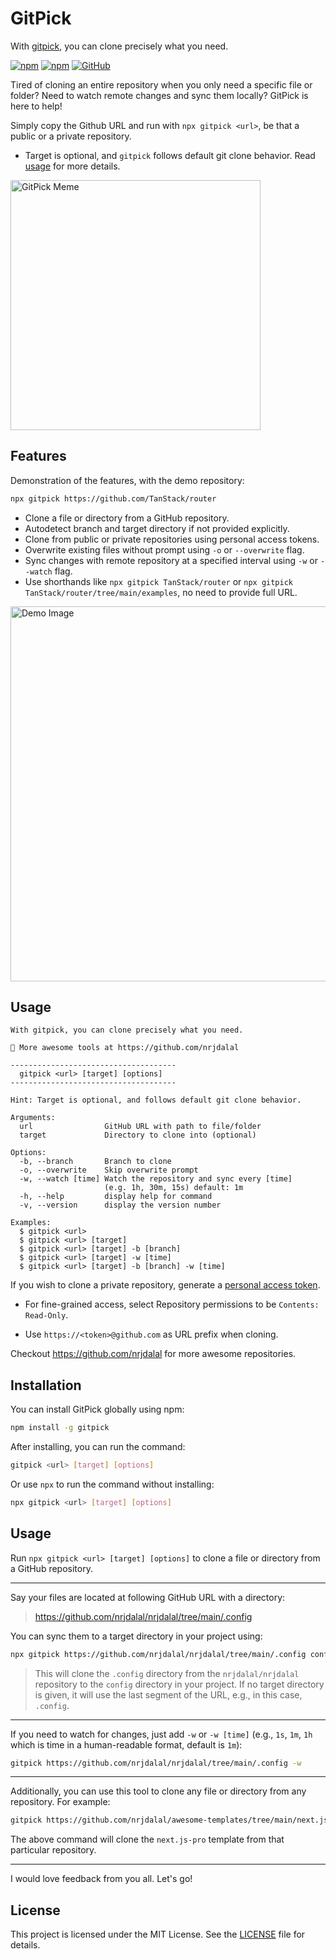 # GitPick

With [gitpick](https://www.npmjs.com/package/gitpick), you can clone precisely what you need.

[![npm](https://img.shields.io/npm/v/gitpick?color=red&logo=npm)](https://www.npmjs.com/package/gitpick)
[![npm](https://img.shields.io/npm/dt/gitpick?color=red&logo=npm)](https://www.npmjs.com/package/gitpick)
[![GitHub](https://img.shields.io/github/stars/nrjdalal/gitpick?color=blue)](https://github.com/nrjdalal/gitpick)

Tired of cloning an entire repository when you only need a specific file or folder? Need to watch remote changes and sync them locally? GitPick is here to help!

Simply copy the Github URL and run with `npx gitpick <url>`, be that a public or a private repository.

- Target is optional, and `gitpick` follows default git clone behavior. Read [usage](#usage) for more details.

<img width="400" alt="GitPick Meme" src="https://github.com/user-attachments/assets/dde09ae9-1ee4-4cd8-a181-91f8e6ed6ba6" />

## Features

Demonstration of the features, with the demo repository:

```sh
npx gitpick https://github.com/TanStack/router
```

- Clone a file or directory from a GitHub repository.
- Autodetect branch and target directory if not provided explicitly.
- Clone from public or private repositories using personal access tokens.
- Overwrite existing files without prompt using `-o` or `--overwrite` flag.
- Sync changes with remote repository at a specified interval using `-w` or `--watch` flag.
- Use shorthands like `npx gitpick TanStack/router` or `npx gitpick TanStack/router/tree/main/examples`, no need to provide full URL.

<img width="600" alt="Demo Image" src="https://github.com/user-attachments/assets/954f670a-f30d-43cf-b674-f65a170c989d" />

## Usage

```text
With gitpick, you can clone precisely what you need.

🚀 More awesome tools at https://github.com/nrjdalal

-------------------------------------
  gitpick <url> [target] [options]
-------------------------------------

Hint: Target is optional, and follows default git clone behavior.

Arguments:
  url                GitHub URL with path to file/folder
  target             Directory to clone into (optional)

Options:
  -b, --branch       Branch to clone
  -o, --overwrite    Skip overwrite prompt
  -w, --watch [time] Watch the repository and sync every [time]
                     (e.g. 1h, 30m, 15s) default: 1m
  -h, --help         display help for command
  -v, --version      display the version number

Examples:
  $ gitpick <url>
  $ gitpick <url> [target]
  $ gitpick <url> [target] -b [branch]
  $ gitpick <url> [target] -w [time]
  $ gitpick <url> [target] -b [branch] -w [time]
```

If you wish to clone a private repository, generate a [personal access token](https://github.com/settings/personal-access-tokens/new).

- For fine-grained access, select Repository permissions to be `Contents: Read-Only`.

- Use `https://<token>@github.com` as URL prefix when cloning.

Checkout https://github.com/nrjdalal for more awesome repositories.

## Installation

You can install GitPick globally using npm:

```sh
npm install -g gitpick
```

After installing, you can run the command:

```sh
gitpick <url> [target] [options]
```

Or use `npx` to run the command without installing:

```sh
npx gitpick <url> [target] [options]
```

## Usage

Run `npx gitpick <url> [target] [options]` to clone a file or directory from a GitHub repository.

---

Say your files are located at following GitHub URL with a directory:

> https://github.com/nrjdalal/nrjdalal/tree/main/.config

You can sync them to a target directory in your project using:

```bash
npx gitpick https://github.com/nrjdalal/nrjdalal/tree/main/.config config
```

> This will clone the `.config` directory from the `nrjdalal/nrjdalal` repository to the `config` directory in your project. If no target directory is given, it will use the last segment of the URL, e.g., in this case, `.config`.

---

If you need to watch for changes, just add `-w` or `-w [time]` (e.g., `1s`, `1m`, `1h` which is time in a human-readable format, default is `1m`):

```bash
gitpick https://github.com/nrjdalal/nrjdalal/tree/main/.config -w
```

---

Additionally, you can use this tool to clone any file or directory from any repository. For example:

```bash
gitpick https://github.com/nrjdalal/awesome-templates/tree/main/next.js-apps/next.js-pro
```

The above command will clone the `next.js-pro` template from that particular repository.

---

I would love feedback from you all. Let's go!

## License

This project is licensed under the MIT License. See the [LICENSE](LICENSE) file for details.
